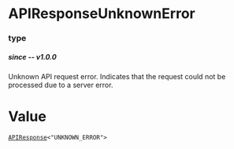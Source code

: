 # APIResponseUnknownError
### type
##### since -- v1.0.0
Unknown API request error. Indicates that the request could not be processed due to a server error.

# Value
[`APIResponse`](./APIResponse.html)`<"UNKNOWN_ERROR">`